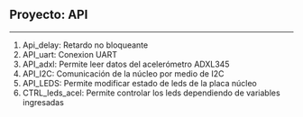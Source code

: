 ## Proyecto: API
***
1. Api_delay: Retardo no bloqueante
2. API_uart: Conexion UART
3. API_adxl: Permite leer datos del acelerómetro ADXL345
4. API_I2C: Comunicación de la núcleo por medio de I2C
5. API_LEDS: Permite modificar estado de leds de la placa núcleo
6. CTRL_leds_acel: Permite controlar los leds dependiendo de variables ingresadas 